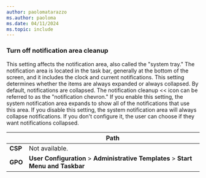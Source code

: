 ```yaml
---
author: paolomatarazzo
ms.author: paoloma
ms.date: 04/11/2024
ms.topic: include
---
```


### Turn off notification area cleanup

This setting affects the notification area, also called the "system tray." The notification area is located in the task bar, generally at the bottom of the screen, and it includes the clock and current notifications. This setting determines whether the items are always expanded or always collapsed. By default, notifications are collapsed. The notification cleanup << icon can be referred to as the "notification chevron." If you enable this setting, the system notification area expands to show all of the notifications that use this area. If you disable this setting, the system notification area will always collapse notifications. If you don't configure it, the user can choose if they want notifications collapsed.

|  | Path |
|--|--|
| **CSP** | Not available. |
| **GPO** | **User Configuration** > **Administrative Templates** > **Start Menu and Taskbar** |
